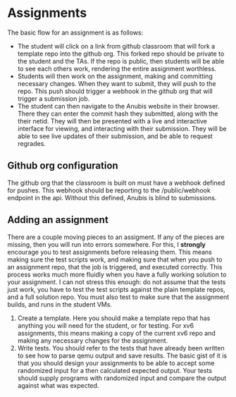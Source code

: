 # Assignments

The basic flow for an assignment is as follows:

- The student will click on a link from github classroom that will fork a template repo into the github org.
This forked repo should be private to the student and the TAs. If the repo is public, then students will
be able to see each others work, rendering the entire assignment worthless.
- Students will then work on the assignment, making and committing necessary changes. When they want to submit,
they will push to the repo. This push should trigger a webhook in the github org that will trigger a submission
job.
- The student can then navigate to the Anubis website in their browser. There they can enter the commit hash they 
submitted, along with the their netid. They will then be presented with a live and interactive interface for viewing,
and interacting with their submission. They will be able to see live updates of their submission, and be able
to request regrades.

## Github org configuration
The github org that the classroom is built on must have a webhook defined for pushes. This webhook should
be reporting to the /public/webhook endpoint in the api. Without this defined, Anubis is blind to submissions.

## Adding an assignment

There are a couple moving pieces to an assigment. If any of the pieces are missing, then you
will run into errors somewhere. For this, I **strongly** encourage you to test assignments 
before releasing them. This means making sure the test scripts work, and making sure that when 
you push to an assignment repo, that the job is triggered, and executed correctly. This process 
works much more fluidly when you have a fully working solution to your assignment. I can not stress
this enough: do not assume that the tests just work, you have to test the test scripts against the
plain template repos, and a full solution repo. You must also test to make sure that the assignment builds,
and runs in the student VMs.

1. Create a template. Here you should make a template repo that has anything you will need for the student,
or for testing. For xv6 assignments, this means making a copy of the current xv6 repo and making any necessary 
changes for the assignment.
2. Write tests. You should refer to the tests that have already been written to see how to parse qemu 
output and save results. The basic gist of it is that you should design your assignments to be able to accept some
randomized input for a then calculated expected output. Your tests should supply programs with randomized input and
compare the output against what was expected.

